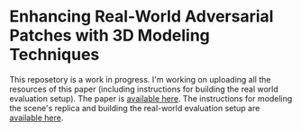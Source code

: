 # Enhancing Real-World Adversarial Patches with 3D Modeling Techniques
This reposetory is a work in progress. I'm working on uploading all the resources of this paper (including instructions for building the real world evaluation setup). 
The paper is [available here](https://arxiv.org/abs/2102.05334).
The instructions for modeling the scene's replica and building the real-world evaluation setup are  [available here](https://www.instructables.com/Evaluation-Setup-for-Real-World-Adversarial-Patche/). 
